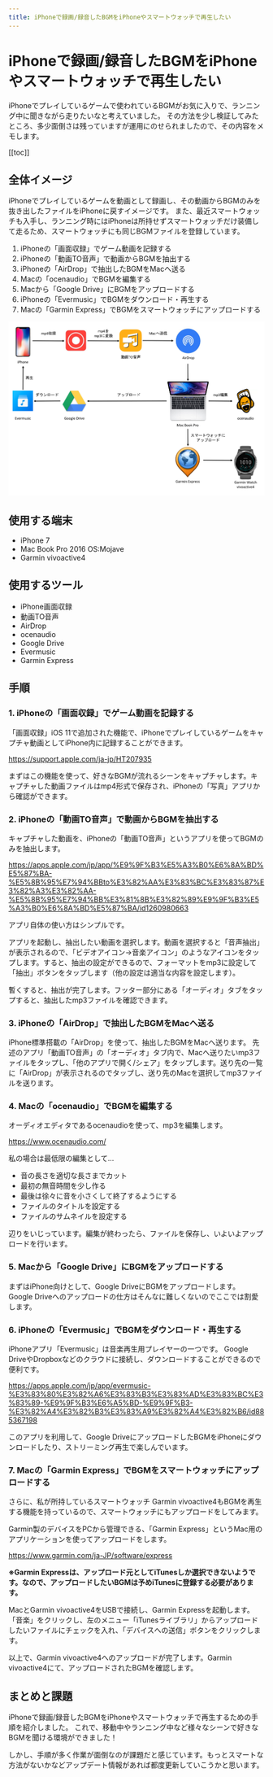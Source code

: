 ```yaml
---
title: iPhoneで録画/録音したBGMをiPhoneやスマートウォッチで再生したい
---
```


# iPhoneで録画/録音したBGMをiPhoneやスマートウォッチで再生したい

iPhoneでプレイしているゲームで使われているBGMがお気に入りで、ランニング中に聞きながら走りたいなと考えていました。
その方法を少し検証してみたところ、多少面倒さは残っていますが運用にのせられましたので、その内容をメモします。

[[toc]]

## 全体イメージ

iPhoneでプレイしているゲームを動画として録画し、その動画からBGMのみを抜き出したファイルをiPhoneに戻すイメージです。
また、最近スマートウォッチも入手し、ランニング時にはiPhoneは所持せずスマートウォッチだけ装備して走るため、スマートウォッチにも同じBGMファイルを登録しています。

1. iPhoneの「画面収録」でゲーム動画を記録する
2. iPhoneの「動画TO音声」で動画からBGMを抽出する
3. iPhoneの「AirDrop」で抽出したBGMをMacへ送る
4. Macの「ocenaudio」でBGMを編集する
5. Macから「Google Drive」にBGMをアップロードする
6. iPhoneの「Evermusic」でBGMをダウンロード・再生する
7. Macの「Garmin Express」でBGMをスマートウォッチにアップロードする

![全体イメージ](../src/../.vuepress/public/images/2019-11-29-01/20200223170657.png)

## 使用する端末

- iPhone 7
- Mac Book Pro 2016 OS:Mojave
- Garmin vivoactive4

## 使用するツール

- iPhone画面収録
- 動画TO音声
- AirDrop
- ocenaudio
- Google Drive
- Evermusic
- Garmin Express

## 手順

### 1. iPhoneの「画面収録」でゲーム動画を記録する

「画面収録」iOS 11で追加された機能で、iPhoneでプレイしているゲームをキャプチャ動画としてiPhone内に記録することができます。

https://support.apple.com/ja-jp/HT207935

まずはこの機能を使って、好きなBGMが流れるシーンをキャプチャします。キャプチャした動画ファイルはmp4形式で保存され、iPhoneの「写真」アプリから確認ができます。

### 2. iPhoneの「動画TO音声」で動画からBGMを抽出する

キャプチャした動画を、iPhoneの「動画TO音声」というアプリを使ってBGMのみを抽出します。

https://apps.apple.com/jp/app/%E9%9F%B3%E5%A3%B0%E6%8A%BD%E5%87%BA-%E5%8B%95%E7%94%BBto%E3%82%AA%E3%83%BC%E3%83%87%E3%82%A3%E3%82%AA-%E5%8B%95%E7%94%BB%E3%81%8B%E3%82%89%E9%9F%B3%E5%A3%B0%E6%8A%BD%E5%87%BA/id1260980663

アプリ自体の使い方はシンプルです。

アプリを起動し、抽出したい動画を選択します。動画を選択すると「音声抽出」が表示されるので、「ビデオアイコン→音楽アイコン」のようなアイコンをタップします。すると、抽出の設定ができるので、フォーマットをmp3に設定して「抽出」ボタンをタップします（他の設定は適当な内容を設定します）。

暫くすると、抽出が完了します。フッター部分にある「オーディオ」タブをタップすると、抽出したmp3ファイルを確認できます。

### 3. iPhoneの「AirDrop」で抽出したBGMをMacへ送る

iPhone標準搭載の「AirDrop」を使って、抽出したBGMをMacへ送ります。
先述のアプリ「動画TO音声」の「オーディオ」タブ内で、Macへ送りたいmp3ファイルをタップし、「他のアプリで開く/シェア」をタップします。送り先の一覧に「AirDrop」が表示されるのでタップし、送り先のMacを選択してmp3ファイルを送ります。

### 4. Macの「ocenaudio」でBGMを編集する

オーディオエディタであるocenaudioを使って、mp3を編集します。

https://www.ocenaudio.com/

私の場合は最低限の編集として…

- 音の長さを適切な長さまでカット
- 最初の無音時間を少し作る
- 最後は徐々に音を小さくして終了するようにする
- ファイルのタイトルを設定する
- ファイルのサムネイルを設定する

辺りをいじっています。編集が終わったら、ファイルを保存し、いよいよアップロードを行います。

### 5. Macから「Google Drive」にBGMをアップロードする

まずはiPhone向けとして、Google DriveにBGMをアップロードします。
Google Driveへのアップロードの仕方はそんなに難しくないのでここでは割愛します。

### 6. iPhoneの「Evermusic」でBGMをダウンロード・再生する

iPhoneアプリ「Evermusic」は音楽再生用プレイヤーの一つです。
Google DriveやDropboxなどのクラウドに接続し、ダウンロードすることができるので便利です。

https://apps.apple.com/jp/app/evermusic-%E3%83%80%E3%82%A6%E3%83%B3%E3%83%AD%E3%83%BC%E3%83%89-%E9%9F%B3%E6%A5%BD-%E9%9F%B3-%E3%82%A4%E3%82%B3%E3%83%A9%E3%82%A4%E3%82%B6/id885367198

このアプリを利用して、Google DriveにアップロードしたBGMをiPhoneにダウンロードしたり、ストリーミング再生で楽しんでいます。

### 7. Macの「Garmin Express」でBGMをスマートウォッチにアップロードする

さらに、私が所持しているスマートウォッチ Garmin vivoactive4もBGMを再生する機能を持っているので、スマートウォッチにもアップロードをしてみます。

Garmin製のデバイスをPCから管理できる、「Garmin Express」というMac用のアプリケーションを使ってアップロードをします。

https://www.garmin.com/ja-JP/software/express

**※Garmin Expressは、アップロード元としてiTunesしか選択できないようです。なので、アップロードしたいBGMは予めiTunesに登録する必要があります。**

MacとGarmin vivoactive4をUSBで接続し、Garmin Expressを起動します。「音楽」をクリックし、左のメニュー「iTunesライブラリ」からアップロードしたいファイルにチェックを入れ、「デバイスへの送信」ボタンをクリックします。

以上で、Garmin vivoactive4へのアップロードが完了します。Garmin vivoactive4にて、アップロードされたBGMを確認します。

## まとめと課題

iPhoneで録画/録音したBGMをiPhoneやスマートウォッチで再生するための手順を紹介しました。
これで、移動中やランニング中など様々なシーンで好きなBGMを聞ける環境ができました！

しかし、手順が多く作業が面倒なのが課題だと感じています。もっとスマートな方法がないかなどアップデート情報があれば都度更新していこうかと思います。
